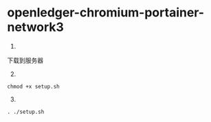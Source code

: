 # openledger-chromium-portainer-network3

1.
下载到服务器

2.
```chmod +x setup.sh```

3.
```. ./setup.sh```

